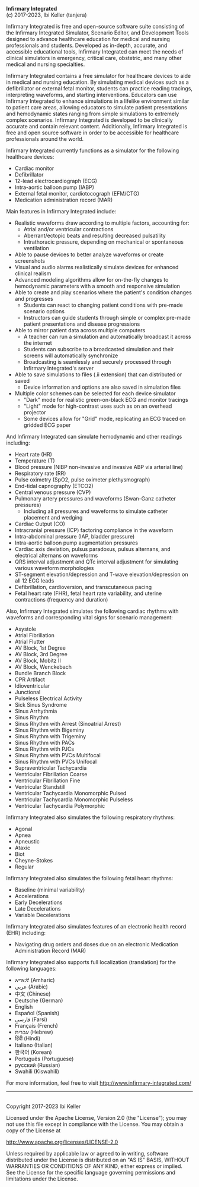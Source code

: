 ﻿**Infirmary Integrated**
<br>
(c) 2017-2023, Ibi Keller (tanjera)

Infirmary Integrated is free and open-source software suite consisting of the Infirmary Integrated Simulator, Scenario Editor, and Development Tools designed to advance healthcare education for medical and nursing professionals and students. Developed as in-depth, accurate, and accessible educational tools, Infirmary Integrated can meet the needs of clinical simulators in emergency, critical care, obstetric, and many other medical and nursing specialties.

Infirmary Integrated contains a free simulator for healthcare devices to aide in medical and nursing education. By simulating medical devices such as a defibrillator or external fetal monitor, students can practice reading tracings, interpreting waveforms, and starting interventions. Educators can use Infirmary Integrated to enhance simulations in a lifelike environment similar to patient care areas, allowing educators to simulate patient presentations and hemodynamic states ranging from simple simulations to extremely complex scenarios. Infirmary Integrated is developed to be clinically accurate and contain relevant content. Additionally, Infirmary Integrated is free and open source software in order to be accessible for healthcare professionals around the world.

Infirmary Integrated currently functions as a simulator for the following healthcare devices:
- Cardiac monitor
- Defibrillator
- 12-lead electrocardiograph (ECG)
- Intra-aortic balloon pump (IABP)
- External fetal monitor, cardiotocograph (EFM/CTG)
- Medication administration record (MAR)

Main features in Infirmary Integrated include:
- Realistic waveforms draw according to multiple factors, accounting for:
  - Atrial and/or ventricular contractions
  - Aberrant/ectopic beats and resulting decreased pulsatility
  - Intrathoracic pressure, depending on mechanical or spontaneous ventilation
- Able to pause devices to better analyze waveforms or create screenshots
- Visual and audio alarms realistically simulate devices for enhanced clinical realism
- Advanced modeling algorithms allow for on-the-fly changes to hemodynamic parameters with a smooth and responsive simulation
- Able to create and play scenarios where the patient's condition changes and progresses
  - Students can react to changing patient conditions with pre-made scenario options
  - Instructors can guide students through simple or complex pre-made patient presentations and disease progressions
- Able to mirror patient data across multiple computers
  - A teacher can run a simulation and automatically broadcast it across the internet
  - Students can subscribe to a broadcasted simulation and their screens will automatically synchronize
  - Broadcasting is seamlessly and securely processed through Infirmary Integrated's server
- Able to save simulations to files (.ii extension) that can distributed or saved
  - Device information and options are also saved in simulation files
- Multiple color schemes can be selected for each device simulator
  - "Dark" mode for realistic green-on-black ECG and monitor tracings
  - "Light" mode for high-contrast uses such as on an overhead projector
  - Some devices allow for "Grid" mode, replicating an ECG traced on gridded ECG paper

And Infirmary Integrated can simulate hemodynamic and other readings including:
- Heart rate (HR)
- Temperature (T)
- Blood pressure (NIBP non-invasive and invasive ABP via arterial line)
- Respiratory rate (RR)
- Pulse oximetry (SpO2, pulse oximeter plethysmograph)
- End-tidal capnography (ETCO2)
- Central venous pressure (CVP)
- Pulmonary artery pressures and waveforms (Swan-Ganz catheter pressures)
  - Including all pressures and waveforms to simulate catheter placement and wedging
- Cardiac Output (CO)
- Intracranial pressure (ICP) factoring compliance in the waveform
- Intra-abdominal pressure (IAP, bladder pressure)
- Intra-aortic balloon pump augmentation pressures
- Cardiac axis deviation, pulsus paradoxus, pulsus alternans, and electrical alternans on waveforms
- QRS interval adjustment and QTc interval adjustment for simulating various waveform morphologies
- ST-segment elevation/depression and T-wave elevation/depression on all 12 ECG leads
- Defibrillation, cardioversion, and transcutaneous pacing
- Fetal heart rate (FHR), fetal heart rate variability, and uterine contractions (frequency and duration)

Also, Infirmary Integrated simulates the following cardiac rhythms with waveforms and corresponding vital signs for scenario management:
- Asystole
- Atrial Fibrillation
- Atrial Flutter
- AV Block, 1st Degree
- AV Block, 3rd Degree
- AV Block, Mobitz II
- AV Block, Wenckebach
- Bundle Branch Block
- CPR Artifact
- Idioventricular
- Junctional
- Pulseless Electrical Activity
- Sick Sinus Syndrome
- Sinus Arrhythmia
- Sinus Rhythm
- Sinus Rhythm with Arrest (Sinoatrial Arrest)
- Sinus Rhythm with Bigeminy
- Sinus Rhythm with Trigeminy
- Sinus Rhythm with PACs
- Sinus Rhythm with PJCs
- Sinus Rhythm with PVCs Multifocal
- Sinus Rhythm with PVCs Unifocal
- Supraventricular Tachycardia
- Ventricular Fibrillation Coarse
- Ventricular Fibrillation Fine
- Ventricular Standstill
- Ventricular Tachycardia Monomorphic Pulsed
- Ventricular Tachycardia Monomorphic Pulseless
- Ventricular Tachycardia Polymorphic

Infirmary Integrated also simulates the following respiratory rhythms:
- Agonal
- Apnea
- Apneustic
- Ataxic
- Biot
- Cheyne-Stokes
- Regular

Infirmary Integrated also simulates the following fetal heart rhythms:
- Baseline (minimal variability)
- Accelerations
- Early Decelerations
- Late Decelerations
- Variable Decelerations

Infirmary Integrated also simulates features of an electronic health record (EHR) including:
- Navigating drug orders and doses due on an electronic Medication Administration Record (MAR)

Infirmary Integrated also supports full localization (translation) for the following languages:
- አማርኛ (Amharic)
- عربى (Arabic)
- 中文 (Chinese)
- Deutsche (German)
- English
- Español (Spanish)
- فارسی (Farsi)
- Français (French)
- עברית (Hebrew)
- हिंदी (Hindi)
- Italiano (Italian)
- 한국어 (Korean)
- Português (Portuguese)
- русский (Russian)
- Swahili (Kiswahili)

For more information, feel free to visit http://www.infirmary-integrated.com/
<br>
***
<br>
Copyright 2017-2023 Ibi Keller

Licensed under the Apache License, Version 2.0 (the "License");
you may not use this file except in compliance with the License.
You may obtain a copy of the License at

  http://www.apache.org/licenses/LICENSE-2.0

Unless required by applicable law or agreed to in writing, software
distributed under the License is distributed on an "AS IS" BASIS,
WITHOUT WARRANTIES OR CONDITIONS OF ANY KIND, either express or implied.
See the License for the specific language governing permissions and
limitations under the License.